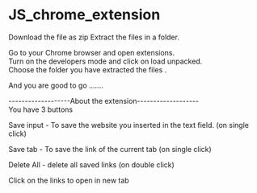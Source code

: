 # JS_chrome_extension

Download the file as zip 
Extract the files in a folder.

Go to your Chrome browser and open extensions. <br>
Turn on the developers mode and click on load unpacked. <br>
Choose the folder you have extracted the files .<br>

And you are good to go .......

-------------------About the extension------------------- <br>
You have 3 buttons 

Save input  - To save the website you inserted in the text field. (on single click)
 
Save tab    - To save the link of the current tab                 (on single click)
 
Delete All  - delete all saved links                              (on double click)


Click on the links to open in new tab
